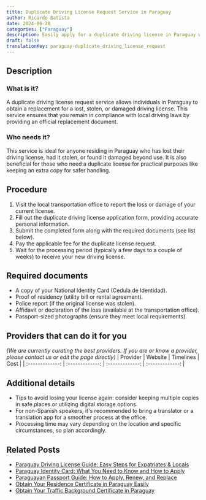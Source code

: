 ```yaml
---
title: Duplicate Driving License Request Service in Paraguay
author: Ricardo Batista
date: 2024-06-28
categories: ["Paraguay"]
description: Easily apply for a duplicate driving license in Paraguay with a step-by-step guide and required document list.
draft: false
translationKey: paraguay-duplicate_driving_license_request
---
```


## Description
### What is it?
A duplicate driving license request service allows individuals in Paraguay to obtain a replacement for a lost, stolen, or damaged driving license. This service ensures that you remain in compliance with local driving laws by providing an official replacement document.

### Who needs it?
This service is ideal for anyone residing in Paraguay who has lost their driving license, had it stolen, or found it damaged beyond use. It is also beneficial for those who need a duplicate license for practical purposes like keeping an extra copy for safer handling.

## Procedure

1. Visit the local transportation office to report the loss or damage of your current license.
2. Fill out the duplicate driving license application form, providing accurate personal information.
3. Submit the completed form along with the required documents (see list below).
4. Pay the applicable fee for the duplicate license request.
5. Wait for the processing period (typically a few days to a couple of weeks) to receive your new driving license.


## Required documents

- A copy of your National Identity Card (Cedula de Identidad).
- Proof of residency (utility bill or rental agreement).
- Police report (if the original license was stolen).
- Affidavit or declaration of the loss (available at the transportation office).
- Passport-sized photographs (ensure they meet local requirements).


## Providers that can do it for you
_(We are currently curating the best providers. If you are or know a provider, please contact us or edit the page directly)_
| Provider        |     Website     |     Timelines    |       Cost      |
| :-------------: | :-------------: |  :-------------: | :-------------: |

## Additional details

- Tips to avoid losing your license again: consider keeping multiple copies in safe places or utilizing digital storage options.
- For non-Spanish speakers, it's recommended to bring a translator or a translation app for a smoother process at the office.
- Processing time may vary depending on the location and specific circumstances, so plan accordingly.




## Related Posts

- [Paraguay Driving License Guide: Easy Steps for Expatriates & Locals](https://tramitit.com/guides/paraguay/driving_license/)
- [Paraguay Identity Card: What You Need to Know and How to Apply](https://tramitit.com/guides/paraguay/identity_card/)
- [Paraguayan Passport Guide: How to Apply, Renew, and Replace](https://tramitit.com/guides/paraguay/paraguayan_passport/)
- [Obtain Your Residence Certificate in Paraguay Easily](https://tramitit.com/guides/paraguay/residence_certificate/)
- [Obtain Your Traffic Background Certificate in Paraguay](https://tramitit.com/guides/paraguay/traffic_background_certificate/)